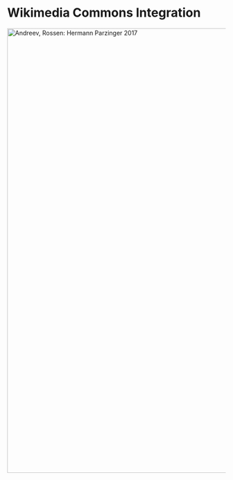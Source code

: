 # Wikimedia Commons Integration

<a title="Jürgen Lübke (Foto), Florian Thiery (Collage), CC0, via Wikimedia Commons" href="https://commons.wikimedia.org/wiki/File:DE-MUS-814819-18260748-av-rv.png"><img width="1024" alt="Andreev, Rossen: Hermann Parzinger 2017" src="https://upload.wikimedia.org/wikipedia/commons/thumb/9/91/DE-MUS-814819-18260748-av-rv.png/1024px-DE-MUS-814819-18260748-av-rv.png?20250306193039"></a>